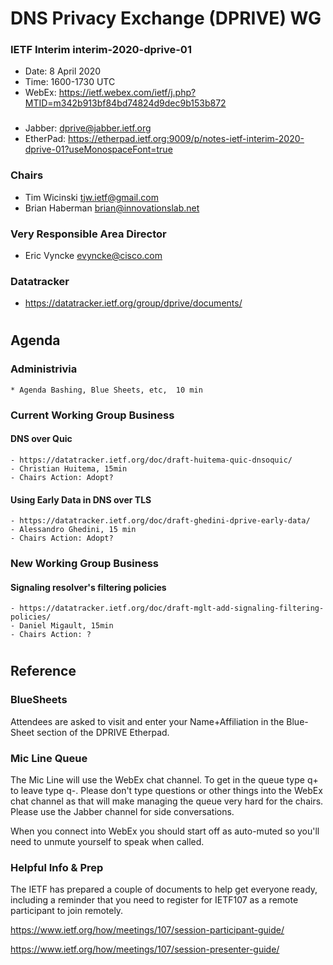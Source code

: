 
# DNS Privacy Exchange (DPRIVE) WG

### IETF Interim interim-2020-dprive-01

* Date: 8 April 2020
* Time: 1600-1730 UTC
* WebEx: https://ietf.webex.com/ietf/j.php?MTID=m342b913bf84bd74824d9dec9b153b872

###
* Jabber:  dprive@jabber.ietf.org
* EtherPad: https://etherpad.ietf.org:9009/p/notes-ietf-interim-2020-dprive-01?useMonospaceFont=true

### Chairs
* Tim Wicinski tjw.ietf@gmail.com
* Brian Haberman brian@innovationslab.net

### Very Responsible Area Director
* Eric Vyncke evyncke@cisco.com

### Datatracker
* https://datatracker.ietf.org/group/dprive/documents/

# 
## Agenda

### Administrivia
    * Agenda Bashing, Blue Sheets, etc,  10 min

### Current Working Group Business

####   DNS over Quic
    - https://datatracker.ietf.org/doc/draft-huitema-quic-dnsoquic/
    - Christian Huitema, 15min
    - Chairs Action: Adopt?

####   Using Early Data in DNS over TLS
    - https://datatracker.ietf.org/doc/draft-ghedini-dprive-early-data/
    - Alessandro Ghedini, 15 min
    - Chairs Action: Adopt?

### New Working Group Business

####   Signaling resolver's filtering policies
    - https://datatracker.ietf.org/doc/draft-mglt-add-signaling-filtering-policies/
    - Daniel Migault, 15min
    - Chairs Action: ?

# 
## Reference 

### BlueSheets

Attendees are asked to visit and enter your Name+Affiliation in the Blue-Sheet section of the DPRIVE Etherpad.

### Mic Line Queue

The Mic Line will use the WebEx chat channel.  To get in the queue type q+ to leave type q-.
Please don't type questions or other things into the WebEx chat channel as that will make
managing the queue very hard for the chairs.  Please use the Jabber channel for side conversations.
 
When you connect into WebEx you should start off as auto-muted so you'll 
need to unmute yourself to speak when called.

### Helpful Info & Prep

The IETF has prepared a couple of documents to help get everyone ready, 
including a reminder that you need to register for IETF107 as a remote participant to join remotely.
 
  https://www.ietf.org/how/meetings/107/session-participant-guide/
 
  https://www.ietf.org/how/meetings/107/session-presenter-guide/
